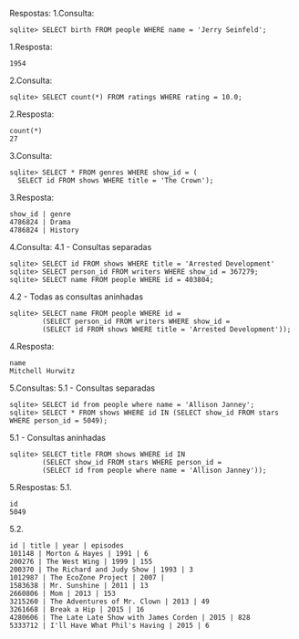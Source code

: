 
Respostas:
1.Consulta:
```
sqlite> SELECT birth FROM people WHERE name = 'Jerry Seinfeld';
```
1.Resposta:
```
1954
```
2.Consulta:
```
sqlite> SELECT count(*) FROM ratings WHERE rating = 10.0;
```
2.Resposta:
```
count(*)
27
```
3.Consulta:
```
sqlite> SELECT * FROM genres WHERE show_id = (
  SELECT id FROM shows WHERE title = 'The Crown');
```
3.Resposta:
```
show_id | genre
4786824 | Drama
4786824 | History
```
4.Consulta:
4.1 - Consultas separadas
```
sqlite> SELECT id FROM shows WHERE title = 'Arrested Development'
sqlite> SELECT person_id FROM writers WHERE show_id = 367279;
sqlite> SELECT name FROM people WHERE id = 403804;
```
4.2 - Todas as consultas aninhadas
```
sqlite> SELECT name FROM people WHERE id =
        (SELECT person_id FROM writers WHERE show_id =
        (SELECT id FROM shows WHERE title = 'Arrested Development'));

```
4.Resposta:
```
name
Mitchell Hurwitz
```
5.Consultas:
5.1 - Consultas separadas
```
sqlite> SELECT id from people where name = 'Allison Janney';
sqlite> SELECT * FROM shows WHERE id IN (SELECT show_id FROM stars WHERE person_id = 5049);
```
5.1 - Consultas aninhadas
```
sqlite> SELECT title FROM shows WHERE id IN
        (SELECT show_id FROM stars WHERE person_id =
        (SELECT id from people where name = 'Allison Janney'));
```
5.Respostas:
5.1.

```
id
5049
```

5.2.

```
id | title | year | episodes
101148 | Morton & Hayes | 1991 | 6
200276 | The West Wing | 1999 | 155
200370 | The Richard and Judy Show | 1993 | 3
1012987 | The EcoZone Project | 2007 |
1583638 | Mr. Sunshine | 2011 | 13
2660806 | Mom | 2013 | 153
3215260 | The Adventures of Mr. Clown | 2013 | 49
3261668 | Break a Hip | 2015 | 16
4280606 | The Late Late Show with James Corden | 2015 | 828
5333712 | I'll Have What Phil's Having | 2015 | 6
```

